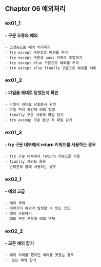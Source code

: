 ## Chapter 06 예외처리

### ex01_1
#### - 구문 오류와 예외
    - 조건문으로 예외 처리하기
    - try except 구문으로 예외를 처리
    - try except 구문과 pass 키워드 조합하기 
    - try except else 구문으로 예외를 처리
    - try except else finally 구문으로 예외를 처리

### ex01_2
#### - 파일을 제대로 닫았는지 확인 
    - 파일이 제대로 닫혔는지 확인 
    - 파일 처리 중간에 예외 발생
    - finally 구문 사용해 파일 닫기 
    - try exceop 구문 끝난 후 파일 닫기 

### ex01_3
#### - try 구문 내부에서 return 키워드를 사용하는 경우 
    - try 구문 내부에서 return 키워드를 사용
    - fianlly 키워드 활용
    - 반복문과 함꼐 사용하는 경우 

### ex02_1
#### - 예외 고급 
    - 예외 객체 
    - 여러가지 예외가 발생할 수 있는 코드 
    - 예외 구분하기 
    - 예외 구분 구문과 예외 객체 

### ex02_2
#### - 모든 예외 잡기 
    - 예외 처리를 했지만 예외를 못잡는 경우 
    -  모든 예외 잡기 